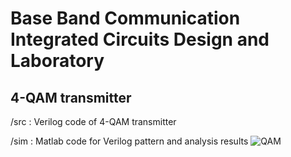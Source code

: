 # Base Band Communication Integrated Circuits Design and Laboratory
## 4-QAM transmitter
/src : Verilog code of 4-QAM transmitter

/sim : Matlab code for Verilog pattern and analysis results
![QAM](https://user-images.githubusercontent.com/50287236/219936978-14248521-c2cd-4376-adac-7c6c6408ac22.png)
